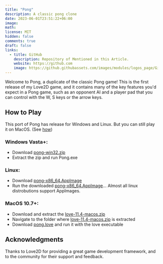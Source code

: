 ```yaml
---
title: "Pong"
description: A classic pong clone
date: 2023-06-01T23:51:22+06:00
image: 
math: 
license: MIT
hidden: false
comments: true
draft: false
links:
  - title: GitHub
    description: Repository of Mentioned in this Article.
    website: https://github.com
    image: https://github.githubassets.com/images/modules/logos_page/GitHub-Mark.png
---
```

Welcome to Pong, a duplicate of the classic Pong game! This is the first release of my Love2D game, and it contains many of the key features you'd expect in a Pong game, such as an opponent AI and a player pad that you can control with the W, S keys or the arrow keys.

## How to Play

This port of Pong has release for Windows and Linux. But you can still play it on MacOS. (See [how](#macos-107))

### Windows Vasta+:

* Download [pong-win32.zip](https://github.com/Kitcodail/Pong/releases/tag/1.0.0)
* Extract the zip and run Pong.exe

### Linux:

* Download [pong-x86_64.AppImage](https://github.com/Kitcodail/Pong/releases/tag/1.0.0)
* Run the downloaded [pong-x86_64.AppImage](https://github.com/Kitcodail/Pong/releases/tag/1.0.0)... Almost all linux distrobutions support AppImages.

### MacOS 10.7+:

* Download and extract the [love-11.4-macos.zip](https://github.com/love2d/love/releases/download/11.4/love-11.4-macos.zip)
* Navigate to the folder where [love-11.4-macos.zip](https://github.com/love2d/love/releases/download/11.4/love-11.4-macos.zip) is extracted
* Download [pong.love](https://github.com/Kitcodail/Pong/releases/tag/1.0.0) and run it with the love executable

## Acknowledgments

Thanks to Love2D for providing a great game development framework, and to the community for their support and feedback.

